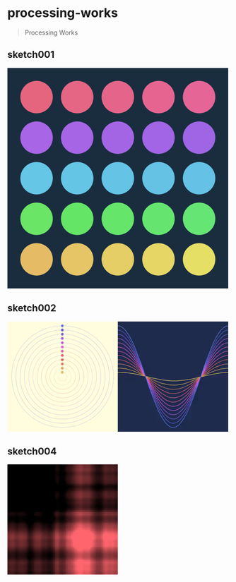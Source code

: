# processing-works
> Processing Works

## sketch001

![sketch001](./image/sketch001.png)

## sketch002

![sketch002](./image/sketch002.gif)

## sketch004

![sketch004](./image/sketch004.gif)

